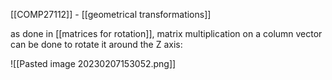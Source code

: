[[COMP27112]] - [[geometrical transformations]]

as done in [[matrices for rotation]], matrix multiplication on a column vector can be done to rotate it around the Z axis:

![[Pasted image 20230207153052.png]]